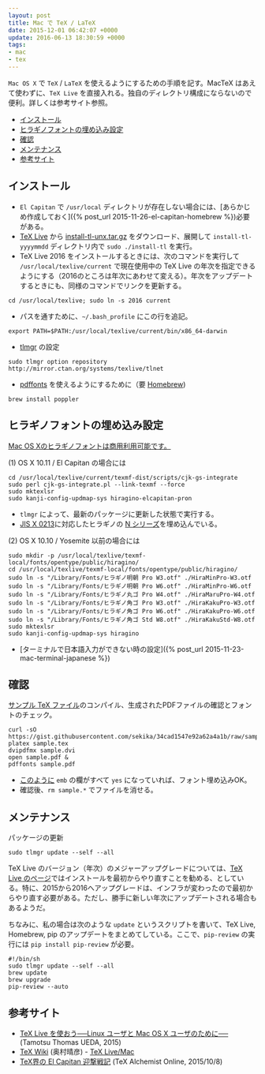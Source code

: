 ```yaml
---
layout: post
title: Mac で TeX / LaTeX
date: 2015-12-01 06:42:07 +0000
update: 2016-06-13 18:30:59 +0000
tags:
- mac
- tex
---
```

`Mac OS X` で `TeX` / `LaTeX` を使えるようにするための手順を記す。MacTeX はあえて使わずに、`TeX Live` を直接入れる。独自のディレクトリ構成にならないので便利。詳しくは参考サイト参照。

* [インストール](#install)
* [ヒラギノフォントの埋め込み設定](#font)
* [確認](#check)
* [メンテナンス](#maintenance)
* [参考サイト](#ref)

<a id="install"></a>
<a href="#install"></a> 

## インストール

- `El Capitan` で `/usr/local` ディレクトリが存在しない場合には、[あらかじめ作成しておく]({% post_url 2015-11-26-el-capitan-homebrew %})必要がある。 
- [TeX Live](http://www.tug.org/texlive/) から [install-tl-unx.tar.gz](http://mirror.ctan.org/systems/texlive/tlnet/install-tl-unx.tar.gz) をダウンロード、展開して `install-tl-yyyymmdd` ディレクトリ内で ```sudo ./install-tl``` を実行。
- TeX Live 2016 をインストールするときには、次のコマンドを実行して ```/usr/local/texlive/current``` で現在使用中の TeX Live の年次を指定できるようにする（2016のところは年次にあわせて変える）。年次をアップデートするときにも、同様のコマンドでリンクを更新する。

~~~
cd /usr/local/texlive; sudo ln -s 2016 current
~~~

- パスを通すために、```~/.bash_profile``` にこの行を追記。

~~~
export PATH=$PATH:/usr/local/texlive/current/bin/x86_64-darwin
~~~

- [tlmgr](http://www.fugenji.org/~thomas/texlive-guide/tlmgr.html) の設定

~~~
sudo tlmgr option repository http://mirror.ctan.org/systems/texlive/tlnet
~~~

- [pdffonts](http://ototorosama.hatenablog.com/entry/2013/02/14/055355) を使えるようにするために（要 [Homebrew](http://brew.sh/index_ja.html))

~~~
brew install poppler
~~~

<a id="font"></a>
<a href="#font"></a> 

## ヒラギノフォントの埋め込み設定

[Mac OS Xのヒラギノフォントは商用利用可能です。](http://www.macotakara.jp/blog/support/entry-665.html)

(1) OS X 10.11 / El Capitan の場合には

~~~
cd /usr/local/texlive/current/texmf-dist/scripts/cjk-gs-integrate
sudo perl cjk-gs-integrate.pl --link-texmf --force
sudo mktexlsr
sudo kanji-config-updmap-sys hiragino-elcapitan-pron
~~~

* `tlmgr` によって、最新のパッケージに更新した状態で実行する。
* [JIS X 0213](https://ja.wikipedia.org/wiki/JIS_X_0213)に対応したヒラギノの [N シリーズ](http://fontnavi.jp/zakkuri/205-N_fonts.aspx)を埋め込んでいる。

(2) OS X 10.10 / Yosemite 以前の場合には

~~~
sudo mkdir -p /usr/local/texlive/texmf-local/fonts/opentype/public/hiragino/
cd /usr/local/texlive/texmf-local/fonts/opentype/public/hiragino/
sudo ln -s "/Library/Fonts/ヒラギノ明朝 Pro W3.otf" ./HiraMinPro-W3.otf
sudo ln -s "/Library/Fonts/ヒラギノ明朝 Pro W6.otf" ./HiraMinPro-W6.otf
sudo ln -s "/Library/Fonts/ヒラギノ丸ゴ Pro W4.otf" ./HiraMaruPro-W4.otf
sudo ln -s "/Library/Fonts/ヒラギノ角ゴ Pro W3.otf" ./HiraKakuPro-W3.otf
sudo ln -s "/Library/Fonts/ヒラギノ角ゴ Pro W6.otf" ./HiraKakuPro-W6.otf
sudo ln -s "/Library/Fonts/ヒラギノ角ゴ Std W8.otf" ./HiraKakuStd-W8.otf
sudo mktexlsr
sudo kanji-config-updmap-sys hiragino
~~~

* [ターミナルで日本語入力ができない時の設定]({% post_url 2015-11-23-mac-terminal-japanese %})

<a id="check"></a>
<a href="#check"></a> 

## 確認

[サンプル TeX ファイル](https://gist.github.com/sekika/34cad1547e92a62a4a1b)のコンパイル、生成されたPDFファイルの確認とフォントのチェック。

~~~
curl -sO https://gist.githubusercontent.com/sekika/34cad1547e92a62a4a1b/raw/sample.tex
platex sample.tex
dvipdfmx sample.dvi
open sample.pdf &
pdffonts sample.pdf
~~~

* [このように](https://gist.github.com/sekika/e36726eed3a9a7c3b27d) ```emb``` の欄がすべて ```yes``` になっていれば、フォント埋め込みOK。
* 確認後、```rm sample.*```  でファイルを消せる。

<a id="maintenance"></a>
<a href="#maintenance"></a> 

## メンテナンス

パッケージの更新

~~~
sudo tlmgr update --self --all
~~~

TeX Live のバージョン（年次）のメジャーアップグレードについては、[TeX Live のページ](http://www.tug.org/texlive/upgrade.html)ではインストールを最初からやり直すことを勧める、としている。特に、2015から2016へアップグレードは、インフラが変わったので最初からやり直す必要がある。ただし、勝手に新しい年次にアップデートされる場合もあるようだ。

ちなみに、私の場合は次のような ```update``` というスクリプトを書いて、TeX Live, Homebrew, pip のアップデートをまとめてしている。ここで、```pip-review``` の実行には ```pip install pip-review``` が必要。

~~~
#!/bin/sh
sudo tlmgr update --self --all
brew update
brew upgrade
pip-review --auto
~~~

<a id="ref"></a>
<a href="#ref"></a> 
 
## 参考サイト
- [TeX Live を使おう──Linux ユーザと Mac OS X ユーザのために──](http://fugenji.org/~thomas/texlive-guide/index.html) (Tamotsu Thomas UEDA, 2015)
- [TeX Wiki](http://oku.edu.mie-u.ac.jp/~okumura/texwiki/) (奥村晴彦) - [TeX Live/Mac](https://oku.edu.mie-u.ac.jp/~okumura/texwiki/?TeX%20Live%2FMac)
- [TeX界の El Capitan 迎撃戦記](http://doratex.hatenablog.jp/entry/20151008/1444310306) (TeX Alchemist Online, 2015/10/8)
